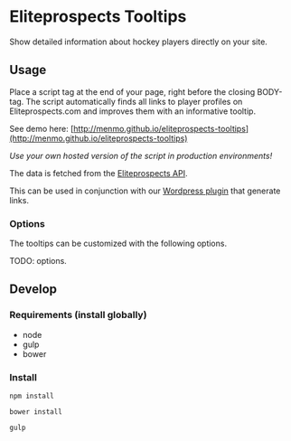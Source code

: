 # Eliteprospects Tooltips

Show detailed information about hockey players directly on your site.

## Usage

Place a script tag at the end of your page, right before the closing BODY-tag.
The script automatically finds all links to player profiles on Eliteprospects.com and improves them with an informative tooltip.

See demo here: [http://menmo.github.io/eliteprospects-tooltips](http://menmo.github.io/eliteprospects-tooltips)

*Use your own hosted version of the script in production environments!*

The data is fetched from the [Eliteprospects API](https://github.com/menmo/eliteprospects-api-documentation).

This can be used in conjunction with our [Wordpress plugin](https://github.com/menmo/eliteprospects-wordpress-player-link) that generate links.

### Options

The tooltips can be customized with the following options.

TODO: options.

## Develop

### Requirements (install globally)

* node
* gulp
* bower

### Install

`npm install`

`bower install`

`gulp`